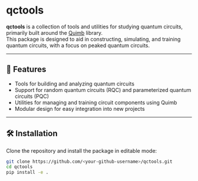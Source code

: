 # qctools

**qctools** is a collection of tools and utilities for studying quantum circuits, primarily built around the [Quimb](https://quimb.readthedocs.io/) library.  
This package is designed to aid in constructing, simulating, and training quantum circuits, with a focus on peaked quantum circuits.

---

## 🚀 Features

- Tools for building and analyzing quantum circuits
- Support for random quantum circuits (RQC) and parameterized quantum circuits (PQC)
- Utilities for managing and training circuit components using Quimb
- Modular design for easy integration into new projects

---

## 🛠️ Installation

Clone the repository and install the package in editable mode:

```bash
git clone https://github.com/<your-github-username>/qctools.git
cd qctools
pip install -e .
